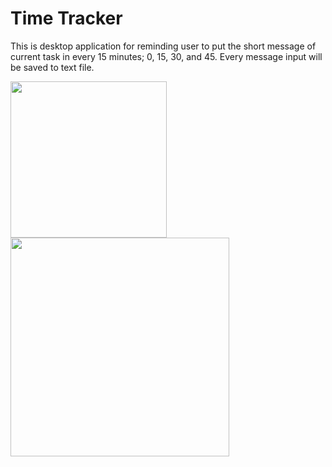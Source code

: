 # Time Tracker

This is desktop application for reminding user to put the short message of current task in every 15 minutes; 0, 15, 30, and 45. Every message input will be saved to text file.

<img width="250" src="https://user-images.githubusercontent.com/67178228/85193668-e8757e80-b2f4-11ea-87ac-5277edc64794.png">

<img width="350" src="https://user-images.githubusercontent.com/67178228/85193645-b6641c80-b2f4-11ea-9c9e-df4ae4ed81ea.png">
